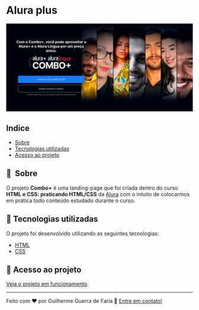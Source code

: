 # Alura plus

![Apresentação do projeto](/public/apresentacao.png)

## Indice

- [Sobre](#-sobre)
- [Tecnologias utilizadas](#-tecnologias-utilizadas)
- [Acesso ao projeto](#-acesso-ao-projeto)

## 🔖&nbsp; Sobre

O projeto **Combo+** é uma landing-page que foi criada dentro do curso **HTML e CSS: praticando HTML/CSS** da [Alura](https://www.alura.com.br/) com o intuito de colocarmos em prática todo conteúdo estudado durante o curso.

## 🚀 Tecnologias utilizadas

O projeto foi desenvolvido utilizando as seguintes tecnologias:

- [HTML](https://developer.mozilla.org/pt-BR/docs/Web/HTML)
- [CSS](https://developer.mozilla.org/pt-BR/docs/Web/CSS)

## 📁 Acesso ao projeto

[Veja o projeto em funcionamento](https://iridescent-sunshine-b29046.netlify.app/).

---

Feito com ❤️ por Guilherme Guerra de Faria 👋 [Entre em contato!](https://www.linkedin.com/in/guilhermeguerradefaria)
